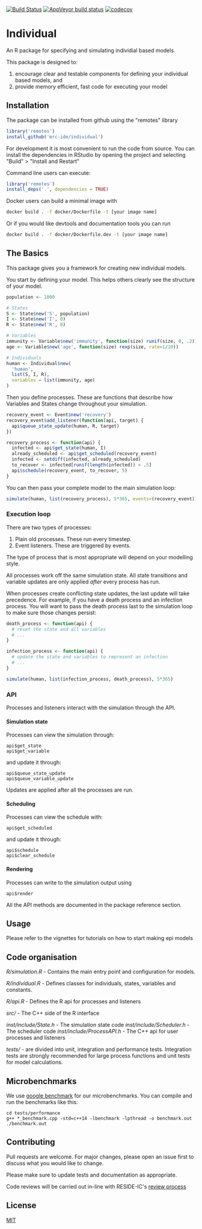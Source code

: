 <!-- badges: start -->
[![Build Status](https://travis-ci.org/mrc-ide/individual.svg?branch=master)](https://travis-ci.org/mrc-ide/individual) [![AppVeyor build status](https://ci.appveyor.com/api/projects/status/github/mrc-ide/individual?branch=master&svg=true)](https://ci.appveyor.com/project/mrc-ide/indiviudal) [![codecov](https://codecov.io/github/mrc-ide/individual/branch/master/graphs/badge.svg)](https://codecov.io/github/mrc-ide/individual)
<!-- badges: end -->

# Individual

An R package for specifying and simulating individial based models.

This package is designed to:

  1. encourage clear and testable components for defining your individual based 
models, and
  2. provide memory efficient, fast code for executing your model

## Installation

The package can be installed from github using the "remotes" library

```R
library('remotes')
install_github('mrc-ide/individual')
```

For development it is most convenient to run the code from source. You can
install the dependencies in RStudio by opening the project and selecting "Build" > "Install and Restart"

Command line users can execute:

```R
library('remotes')
install_deps('.', dependencies = TRUE)
```

Docker users can build a minimal image with

```bash
docker build . -f docker/Dockerfile -t [your image name]
```

Or if you would like devtools and documentation tools you can run

```bash
docker build . -f docker/Dockerfile.dev -t [your image name]
```

## The Basics

This package gives you a framework for creating new individual models.

You start by defining your model. This helps others clearly see the structure of
your model.

```R
population <- 1000

# States
S <- State$new('S', population)
I <- State$new('I', 0)
R <- State$new('R', 0)

# Variables
immunity <- Variable$new('immunity', function(size) runif(size, 0, .2))
age <- Variable$new('age', function(size) rexp(size, rate=1/10))

# Individuals
human <- Individual$new(
  'human',
  list(S, I, R),
  variables = list(immunity, age)
)
```

Then you define processes. These are functions that describe how Variables and
States change throughout your simulation.

```R
recovery_event <- Event$new('recovery')
recovery_event$add_listener(function(api, target) {
  api$queue_state_update(human, R, target)
})

recovery_process <- function(api) {
  infected <- api$get_state(human, I)
  already_scheduled <- api$get_scheduled(recovery_event)
  infected <- setdiff(infected, already_scheduled) 
  to_recover <- infected[runif(length(infected)) < .5]
  api$schedule(recovery_event, to_recover, 5)
}
```

You can then pass your complete model to the main simulation loop:

```R
simulate(human, list(recovery_process), 5*365, events=(recovery_event))
```

### Execution loop

There are two types of processes:

1. Plain old processes. These run every timestep.
1. Event listeners. These are triggered by events.

The type of process that is most appropriate will depend on your modelling
style.

All processes work off the same simulation state. All state transitions and
variable updates are only applied *after* every process has run.

When processes create conflicting state updates, the last update will take
precedence. For example, if you have a death process and an infection process.
You will want to pass the death process last to the simulation loop to make sure
those changes persist:

```R
death_process <- function(api) {
  # reset the state and all variables
  # ...
}

infection_process <- function(api) {
  # update the state and variables to represent an infection
  # ...
}

simulate(human, list(infection_process, death_process), 5*365)
```

### API

Processes and listeners interact with the simulation through the API.

#### Simulation state

Processes can view the simulation through:

```
api$get_state
api$get_variable
```

and update it through:

```
api$queue_state_update
api$queue_variable_update
```

Updates are applied after all the processes are run.

#### Scheduling

Processes can view the schedule with:

```
api$get_scheduled
```

and update it through:

```
api$schedule
api$clear_schedule
```

#### Rendering

Processes can write to the simulation output using

```
api$render
```

All the API methods are documented in the package reference section.

## Usage

Please refer to the vignettes for tutorials on how to start making
epi models

## Code organisation

*R/simulation.R* - Contains the main entry point and configuration for models.

*R/individual.R* - Defines classes for individuals, states, variables and constants.

*R/api.R* - Defines the R api for processes and listeners

*src/* - The C++ side of the R interface

*inst/include/State.h* - The simulation state code
*inst/include/Scheduler.h* - The scheduler code
*inst/include/ProcessAPI.h* - The C++ api for user processes and listeners

*tests/* - are divided into unit, integration and performance tests. Integration tests are
strongly recommended for large process functions and unit tests for model
calculations.

## Microbenchmarks

We use [google benchmark](https://github.com/google/benchmark) for our
microbenchmarks. You can compile and run the benchmarks like this:

```
cd tests/performance
g++ *_benchmark.cpp -std=c++14 -lbenchmark -lpthread -o benchmark.out
./benchmark.out
```

## Contributing

Pull requests are welcome. For major changes, please open an issue first to
discuss what you would like to change.

Please make sure to update tests and documentation as appropriate.

Code reviews will be carried out in-line with RESIDE-IC's [review
process](https://reside-ic.github.io/articles/pull-requests/)

## License
[MIT](https://choosealicense.com/licenses/mit/)
